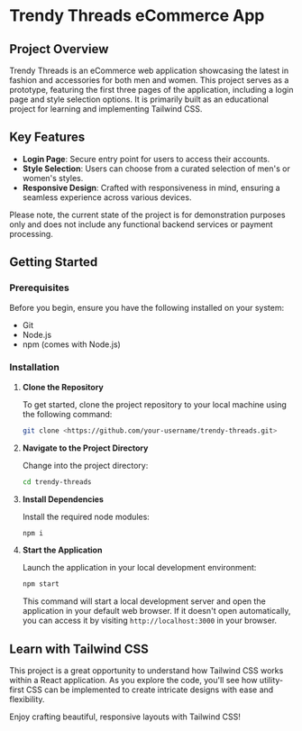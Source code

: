 # Trendy Threads eCommerce App

## Project Overview

Trendy Threads is an eCommerce web application showcasing the latest in fashion and accessories for both men and women. This project serves as a prototype, featuring the first three pages of the application, including a login page and style selection options. It is primarily built as an educational project for learning and implementing Tailwind CSS.

## Key Features

- **Login Page**: Secure entry point for users to access their accounts.
- **Style Selection**: Users can choose from a curated selection of men's or women's styles.
- **Responsive Design**: Crafted with responsiveness in mind, ensuring a seamless experience across various devices.

Please note, the current state of the project is for demonstration purposes only and does not include any functional backend services or payment processing.

## Getting Started

### Prerequisites

Before you begin, ensure you have the following installed on your system:

- Git
- Node.js
- npm (comes with Node.js)

### Installation

1. **Clone the Repository**

   To get started, clone the project repository to your local machine using the following command:

   ```bash
   git clone <https://github.com/your-username/trendy-threads.git>

   ```

2. **Navigate to the Project Directory**

   Change into the project directory:

   ```bash
   cd trendy-threads

   ```

3. **Install Dependencies**

   Install the required node modules:

   ```bash
   npm i

   ```

4. **Start the Application**

   Launch the application in your local development environment:

   ```bash
   npm start

   ```

   This command will start a local development server and open the application in your default web browser. If it doesn't open automatically, you can access it by visiting `http://localhost:3000` in your browser.

## Learn with Tailwind CSS

This project is a great opportunity to understand how Tailwind CSS works within a React application. As you explore the code, you'll see how utility-first CSS can be implemented to create intricate designs with ease and flexibility.

Enjoy crafting beautiful, responsive layouts with Tailwind CSS!
